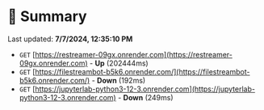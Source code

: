 # 📖 Summary
Last updated: **7/7/2024, 12:35:10 PM**

- `GET` [https://restreamer-09gx.onrender.com](https://restreamer-09gx.onrender.com) - **Up** (202444ms)
- `GET` [https://filestreambot-b5k6.onrender.com/](https://filestreambot-b5k6.onrender.com/) - **Down** (192ms)
- `GET` [https://jupyterlab-python3-12-3.onrender.com](https://jupyterlab-python3-12-3.onrender.com) - **Down** (249ms)
